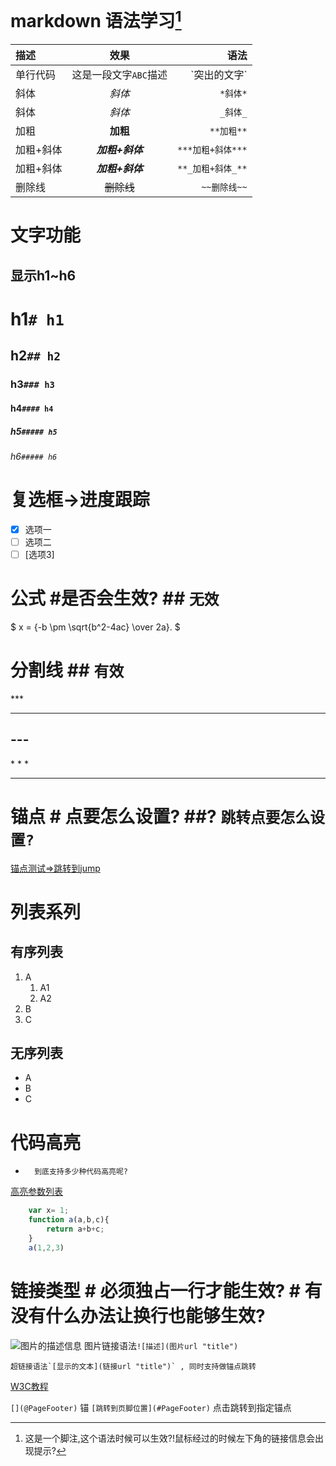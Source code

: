 # markdown 语法学习[^1]
[^1]:这是一个脚注,这个语法时候可以生效?!鼠标经过的时候左下角的链接信息会出现提示?

[](@jump)

|描述|效果|语法|
|:--|:--:|--:|
|单行代码|这是一段文字`ABC`描述|\`突出的文字\`|、
|斜体|*斜体*|`*斜体*`|
|斜体|_斜体_|`_斜体_`|
|加粗|**加粗**|`**加粗**`|
|加粗+斜体|***加粗+斜体***|`***加粗+斜体***`|
|加粗+斜体|**_加粗+斜体_**|`**_加粗+斜体_**`|
|删除线|~~删除线~~|`~~删除线~~`|

# 文字功能
## 显示h1~h6
# h1`# h1`
## h2`## h2`
### h3`### h3`
#### h4`#### h4`
##### h5`##### h5`
###### h6`##### h6`

# 复选框->进度跟踪
- [x] 选项一
- [ ] 选项二
- [ ]  [选项3]

# 公式 #是否会生效? ## `无效`
$ x = {-b \pm \sqrt{b^2-4ac} \over 2a}. $

# 分割线 ## `有效`
\*\*\*
***
\-\-\-
---
\* \* \*
* * *
# 锚点 # 点要怎么设置? ##? `跳转点要怎么设置?`
[锚点测试=>跳转到jump](#jump)

# 列表系列
## 有序列表
1. A
    1. A1
    2. A2
2. B
3. C
## 无序列表
* A
* B
* C

# 代码高亮

*       到底支持多少种代码高亮呢?
[高亮参数列表](https://blog.csdn.net/u012102104/article/details/78950290 "abc")
``` javascript
    var x= 1;
    function a(a,b,c){
        return a+b+c;
    }
    a(1,2,3)
```

# 链接类型 # 必须独占一行才能生效? # 有没有什么办法让换行也能够生效?
![图片的描述信息](https://upload-images.jianshu.io/upload_images/6860761-fd2f51090a890873.jpg "鼠标移过显示标题")
    图片链接语法`![描述](图片url "title")`

    超链接语法`[显示的文本](链接url "title")` , 同时支持做锚点跳转
[W3C教程]( https://www.w3cschool.cn/lme/6jdv1srr.html )

`[](@PageFooter)` 锚
`[跳转到页脚位置](#PageFooter)` 点击跳转到指定锚点